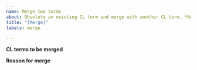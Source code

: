 ```yaml
---
name: Merge two terms
about: Obsolete an existing CL term and merge with another CL term. *Note - please use the "Obsolete term" template if you would like to obsolete a term without replacing it with another CL term.
title: "[Merge]"
labels: merge

---
```


**CL terms to be merged**


**Reason for merge**
